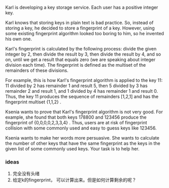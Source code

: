 Karl is developing a key storage service. Each user has a positive integer key.

Karl knows that storing keys in plain text is bad practice. So, instead of storing a key, he decided to store a fingerprint of a key. However, using some existing fingerprint algorithm looked too boring to him, so he invented his own one.

Karl's fingerprint is calculated by the following process: divide the given integer by 2, then divide the result by 3, then divide the result by 4, and so on, until we get a result that equals zero (we are speaking about integer division each time). The fingerprint is defined as the multiset of the remainders of these divisions.

For example, this is how Karl's fingerprint algorithm is applied to the key 11: 11 divided by 2 has remainder 1 and result 5, then 5 divided by 3 has remainder 2 and result 1, and 1 divided by 4 has remainder 1 and result 0. Thus, the key 11 produces the sequence of remainders [1,2,1]
 and has the fingerprint multiset {1,1,2}
.

Ksenia wants to prove that Karl's fingerprint algorithm is not very good. For example, she found that both keys 178800 and 123456 produce the fingerprint of {0,0,0,0,2,3,3,4}
. Thus, users are at risk of fingerprint collision with some commonly used and easy to guess keys like 123456.

Ksenia wants to make her words more persuasive. She wants to calculate the number of other keys that have the same fingerprint as the keys in the given list of some commonly used keys. Your task is to help her.

### ideas
1. 完全没有头绪
2. 给定k的fingerprint， 可以计算出来。但是如何计算剩余的呢？